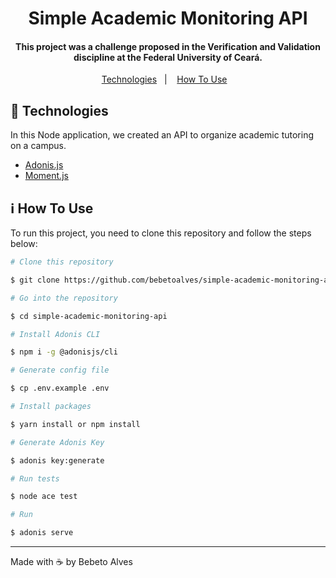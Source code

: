 <h1  align="center">Simple Academic Monitoring API</h1>
<h4  align="center">This project was a challenge proposed in the Verification and Validation discipline at the Federal University of Ceará.</h4>
<p  align="center">
    <a  href="#rocket-technologies">Technologies</a>&nbsp;&nbsp;&nbsp;|&nbsp;&nbsp;&nbsp;
    <a  href="#information_source-how-to-use">How To Use</a>&nbsp;&nbsp;&nbsp;
</p>

## :rocket: Technologies

In this Node application, we created an API to organize academic tutoring on a campus. 

- [Adonis.js](https://adonisjs.com/)
- [Moment.js](https://momentjs.com/)

## :information_source: How To Use

To run this project, you need to clone this repository and follow the steps below:

```bash
# Clone this repository

$ git clone https://github.com/bebetoalves/simple-academic-monitoring-api

# Go into the repository

$ cd simple-academic-monitoring-api

# Install Adonis CLI

$ npm i -g @adonisjs/cli

# Generate config file

$ cp .env.example .env

# Install packages

$ yarn install or npm install

# Generate Adonis Key

$ adonis key:generate

# Run tests

$ node ace test

# Run

$ adonis serve
```

---

Made with :coffee: by Bebeto Alves
